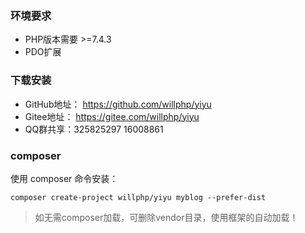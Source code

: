 ### 环境要求

* PHP版本需要 >=7.4.3
* PDO扩展

### 下载安装

* GitHub地址： https://github.com/willphp/yiyu
* Gitee地址： https://gitee.com/willphp/yiyu 
* QQ群共享：325825297 16008861

### composer

使用 composer 命令安装：

```
composer create-project willphp/yiyu myblog --prefer-dist
```

>如无需composer加载，可删除vendor目录，使用框架的自动加载！ 